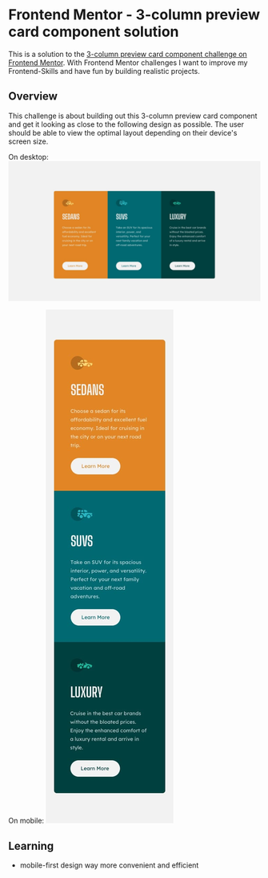 # Frontend Mentor - 3-column preview card component solution

This is a solution to the [3-column preview card component challenge on Frontend Mentor](https://www.frontendmentor.io/challenges/3column-preview-card-component-pH92eAR2-). With Frontend Mentor challenges I want to improve my Frontend-Skills and have fun by building realistic projects.

## Overview

This challenge is about building out this 3-column preview card component and get it looking as close to the following design as possible.
The user should be able to view the optimal layout depending on their device's screen size.

On desktop:
![](design/desktop-design.jpg)

On mobile:
![](design/mobile-design.jpg)

## Learning

- mobile-first design way more convenient and efficient

